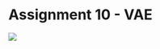 # Assignment 10 - VAE

![](https://github.com/Zhenye-Na/cs446/blob/master/assignments/assignment10/mp10/vae.gif?raw=true)